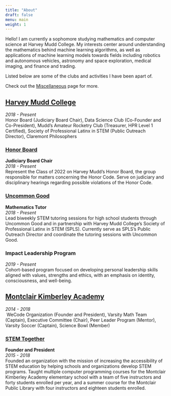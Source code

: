 ```yaml
---
title: "About"
draft: false
menu: main
weight: 1
---
```


Hello! I am currently a sophomore studying mathematics and computer science at Harvey Mudd College. My interests center around understanding the mathematics behind machine learning algorithms, as well as applications of machine learning models towards fields including robotics and autonomous vehicles, astronomy and space exploration, medical imaging, and finance and trading.

Listed below are some of the clubs and activities I have been apart of.

Check out the [Miscellaneous](/miscellaneous) page for more.

## [Harvey Mudd College](https://www.hmc.edu/)
*2018 - Present*  
Honor Board (Judiciary Board Chair), Data Science Club (Co-Founder and Co-President), Mudd’s Amateur Rocketry Club (Treasurer, HPR Level 1 Certified), Society of Professional Latinx in STEM (Public Outreach Director), Claremont Philosophers

### [Honor Board](https://www.hmc.edu/ashmc/honor-code/)
**Judiciary Board Chair**  
*2018 - Present*  
Represent the Class of 2022 on Harvey Mudd’s Honor Board, the group responsible for matters concerning the Honor Code. Serve on judiciary and disciplinary hearings regarding possible violations of the Honor Code.

### [Uncommon Good](https://uncommongood.org/)
**Mathematics Tutor**  
*2018 - Present*  
Lead biweekly STEM tutoring sessions for high school students through Uncommon Good and in partnership with Harvey Mudd College’s Society of Professional Latinx in STEM (SPLS). Currently serve as SPLS’s Public Outreach Director and coordinate the tutoring sessions with Uncommon Good.

### Impact Leadership Program
*2019 - Present*  
Cohort-based program focused on developing personal leadership skills aligned with values, strengths and ethics, with an emphasis on identity, consciousness, and well-being.

## [Montclair Kimberley Academy](https://www.mka.org/)
*2014 - 2018*  
 WeCode Organization (Founder and President), Varsity Math Team (Captain), Executive Committee (Chair), Peer Leader Program (Mentor), Varsity Soccer (Captain), Science Bowl (Member)

### [STEM Together](http://www.montclairlibrary.org/news-events/summer-coding-with-nico-espinosa-dice/)
**Founder and President**  
*2015 - 2018*  
Founded an organization with the mission of increasing the accessibility of STEM education by helping schools and organizations develop STEM programs. Taught multiple computer programming courses for the Montclair Kimberley Academy elementary school with a team of five instructors and forty students enrolled per year, and a summer course for the Montclair Public Library with four instructors and eighteen students enrolled.
